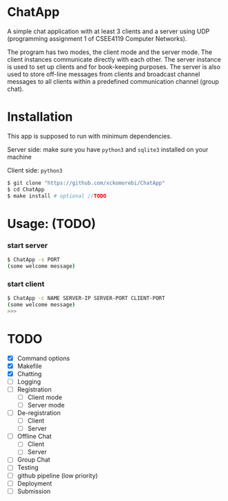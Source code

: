 ChatApp
===

A simple chat application with at least 3 clients and a server using UDP (programming assignment 1 of CSEE4119 Computer Networks).

The program has two modes, the client mode and the server mode. The client instances communicate directly with each other. The server instance is used to set up clients and for book-keeping purposes.  The server is also used to store off-line messages  from clients and broadcast channel messages to all clients within a predefined communication channel (group chat).

Installation
===
This app is supposed to run with minimum dependencies.

Server side: make sure you have `python3` and `sqlite3` installed on your machine

Client side: `python3`

```bash
$ git clone "https://github.com/xckomorebi/ChatApp"
$ cd ChatApp
$ make install # optional //TODO
```

Usage: (TODO)
===
### start server
```bash
$ ChatApp -s PORT
(some welcome message)
```

### start client
```bash
$ ChatApp -c NAME SERVER-IP SERVER-PORT CLIENT-PORT
(some welcome message)
>>>
```



TODO
===
- [x] Command options
- [x] Makefile
- [x] Chatting
- [ ] Logging
- [ ] Registration
  - [ ] Client mode
  - [ ] Server mode
- [ ] De-registration
  - [ ] Client
  - [ ] Server
- [ ] Offline Chat
  - [ ] Client
  - [ ] Server
- [ ] Group Chat
- [ ] Testing
- [ ] github pipeline (low priority)
- [ ] Deployment
- [ ] Submission